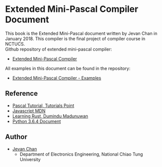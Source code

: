# Extended Mini-Pascal Compiler Document
This book is the Extended Mini-Pascal document written by Jevan Chan in January 2018. This compiler is the final project of compiler course in NCTUCS.      
Github repository of extended mini-pascal compiler:
* [Extended Mini-Pascal Compiler](https://github.com/jevan0307/extended-minipascal-compiler)

All examples in this document can be found in the repository:     
* [Extended Mini-Pascal Compiler - Examples](https://github.com/jevan0307/extended-minipascal-compiler/tree/master/examples)

## Reference
* [Pascal Tutorial, Tutorials Point](https://www.tutorialspoint.com/pascal/index.htm)
* [Javascript MDN](https://developer.mozilla.org/bm/docs/Web/JavaScript)
* [Learning Rust, Dumindu Madunuwan](https://www.gitbook.com/book/dumindu/learning-rust/details)
* [Python 3.6.4 Document](https://docs.python.org/3/)

## Author
* [Jevan Chan](mailto:jevan.cnchan@gmail.com)
    * Department of Electronics Engineering, National Chiao Tung University
